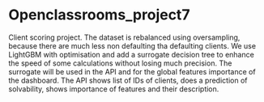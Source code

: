 # Openclassrooms_project7

Client scoring project. 
The dataset is rebalanced using oversampling, because there are much less non defaulting tha defaulting clients. 
We use LightGBM with optimisation and add a surrogate decision tree to enhance the speed of some calculations without losing much precision. 
The surrogate will be used in the API and for the global features importance of the dashboard. 
The API shows list of IDs of clients, does a prediction of solvability, shows importance of features and their description. 

